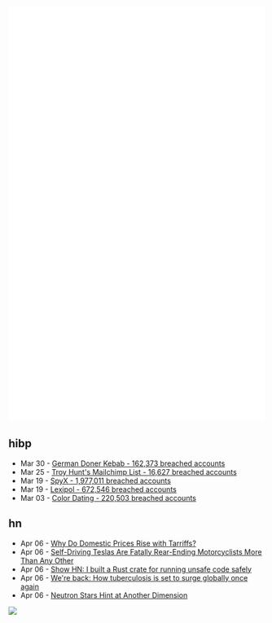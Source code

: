 ![Metrics](https://raw.githubusercontent.com/phixion/phixion/master/metrics.svg)

## hibp

<!--
for https://github.com/phixion/phixion/blob/main/.github/workflows/feeds.yml
-->
<!--START_SECTION:haveibeenpwnd-->
- Mar 30 - [German Doner Kebab - 162,373 breached accounts](https://haveibeenpwned.com/PwnedWebsites#GermanDonerKebab)
- Mar 25 - [Troy Hunt's Mailchimp List - 16,627 breached accounts](https://haveibeenpwned.com/PwnedWebsites#TroyHuntMailchimpList)
- Mar 19 - [SpyX - 1,977,011 breached accounts](https://haveibeenpwned.com/PwnedWebsites#SpyX)
- Mar 19 - [Lexipol - 672,546 breached accounts](https://haveibeenpwned.com/PwnedWebsites#Lexipol)
- Mar 03 - [Color Dating - 220,503 breached accounts](https://haveibeenpwned.com/PwnedWebsites#ColorDating)
<!--END_SECTION:haveibeenpwnd-->

## hn

<!--
for https://github.com/phixion/phixion/blob/main/.github/workflows/feeds.yml
-->
<!--START_SECTION:hn-->
- Apr 06 - [Why Do Domestic Prices Rise with Tarriffs?](https://marginalrevolution.com/marginalrevolution/2025/04/why-do-domestic-prices-rise-with-tarriffs.html)
- Apr 06 - [Self-Driving Teslas Are Fatally Rear-Ending Motorcyclists More Than Any Other](https://fuelarc.com/news-and-features/self-driving-teslas-are-fatally-striking-motorcyclists-more-than-any-other-brand-new-analysis/)
- Apr 06 - [Show HN: I built a Rust crate for running unsafe code safely](https://github.com/brannondorsey/mem-isolate)
- Apr 06 - [We're back: How tuberculosis is set to surge globally once again](https://thebulletin.org/2025/03/were-back-how-tuberculosis-is-set-to-surge-globally-once-again/)
- Apr 06 - [Neutron Stars Hint at Another Dimension](https://nautil.us/neutron-stars-hint-at-another-dimension-1202180/)
<!--END_SECTION:hn-->

<!--
for https://yhype.me
-->
![](https://hit.yhype.me/github/profile?user_id=13013670)
